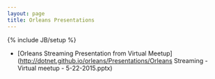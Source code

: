 ```yaml
---
layout: page
title: Orleans Presentations
---
```

{% include JB/setup %}

* [Orleans Streaming Presentation from Virtual Meetup](http://dotnet.github.io/orleans/Presentations/Orleans Streaming - Virtual meetup - 5-22-2015.pptx)
